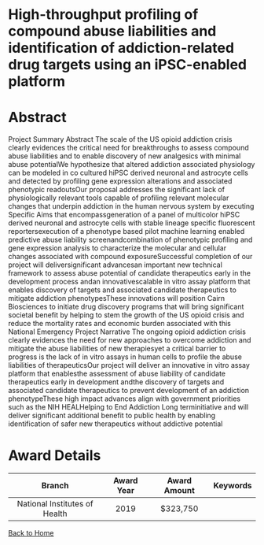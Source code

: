 
High-throughput profiling of compound abuse liabilities and identification of addiction-related drug targets using an iPSC-enabled platform
===========================================================================================================================================

# Abstract


Project Summary Abstract The scale of the US opioid addiction crisis clearly evidences the critical need for breakthroughs to assess compound abuse liabilities and to enable discovery of new analgesics with minimal abuse potentialWe hypothesize that altered addiction associated physiology can be modeled in co cultured hiPSC derived neuronal and astrocyte cells and detected by profiling gene expression alterations and associated phenotypic readoutsOur proposal addresses the significant lack of physiologically relevant tools capable of profiling relevant molecular changes that underpin addiction in the human nervous system by executing Specific Aims that encompassgeneration of a panel of multicolor hiPSC derived neuronal and astrocyte cells with stable lineage specific fluorescent reportersexecution of a phenotype based pilot machine learning enabled predictive abuse liability screenandcombination of phenotypic profiling and gene expression analysis to characterize the molecular and cellular changes associated with compound exposureSuccessful completion of our project will deliversignificant advancesan important new technical framework to assess abuse potential of candidate therapeutics early in the development process andan innovativescalable in vitro assay platform that enables discovery of targets and associated candidate therapeutics to mitigate addiction phenotypesThese innovations will position Cairn Biosciences to initiate drug discovery programs that will bring significant societal benefit by helping to stem the growth of the US opioid crisis and reduce the mortality rates and economic burden associated with this National Emergency Project Narrative The ongoing opioid addiction crisis clearly evidences the need for new approaches to overcome addiction and mitigate the abuse liabilities of new therapiesyet a critical barrier to progress is the lack of in vitro assays in human cells to profile the abuse liabilities of therapeuticsOur project will deliver an innovative in vitro assay platform that enablesthe assessment of abuse liability of candidate therapeutics early in development andthe discovery of targets and associated candidate therapeutics to prevent development of an addiction phenotypeThese high impact advances align with government priorities such as the NIH HEALHelping to End Addiction Long terminitiative and will deliver significant additional benefit to public health by enabling identification of safer new therapeutics without addictive potential  

# Award Details

|Branch|Award Year|Award Amount|Keywords|
| :---: | :---: | :---: | :---: |
|National Institutes of Health|2019|$323,750||
  
  


[Back to Home](https://github.com/chrischow/dod_sbir_awards/JH/#2521)